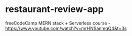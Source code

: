 # restaurant-review-app

freeCodeCamp MERN stack + Serverless course - https://www.youtube.com/watch?v=mrHNSanmqQ4&t=3s
